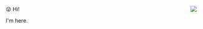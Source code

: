 😜 Hi!
<img align="right" src="https://github-readme-stats-one-bice.vercel.app/api?username=yearsyan&show_icons=true&include_all_commits=true&count_private=true&role=OWNER,ORGANIZATION_MEMBER,COLLABORATOR" />

I'm here.  
